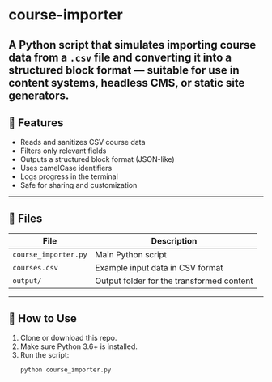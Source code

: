 # course-importer
A Python script that simulates importing course data from a `.csv` file and converting it into a structured block format — suitable for use in content systems, headless CMS, or static site generators.
---

## 📌 Features

- Reads and sanitizes CSV course data
- Filters only relevant fields
- Outputs a structured block format (JSON-like)
- Uses camelCase identifiers
- Logs progress in the terminal
- Safe for sharing and customization

---

## 📁 Files

| File              | Description                                 |
|-------------------|---------------------------------------------|
| `course_importer.py` | Main Python script                         |
| `courses.csv`         | Example input data in CSV format           |
| `output/`             | Output folder for the transformed content |

---

## 🔧 How to Use

1. Clone or download this repo.
2. Make sure Python 3.6+ is installed.
3. Run the script:
   ```bash
   python course_importer.py
